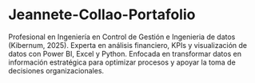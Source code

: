 # Jeannete-Collao-Portafolio
Profesional en Ingeniería en Control de Gestión e Ingenieria de datos (Kibernum, 2025). Experta en análisis financiero, KPIs y visualización de datos con Power BI, Excel y Python. Enfocada en transformar datos en información estratégica para optimizar procesos y apoyar la toma de decisiones organizacionales.

